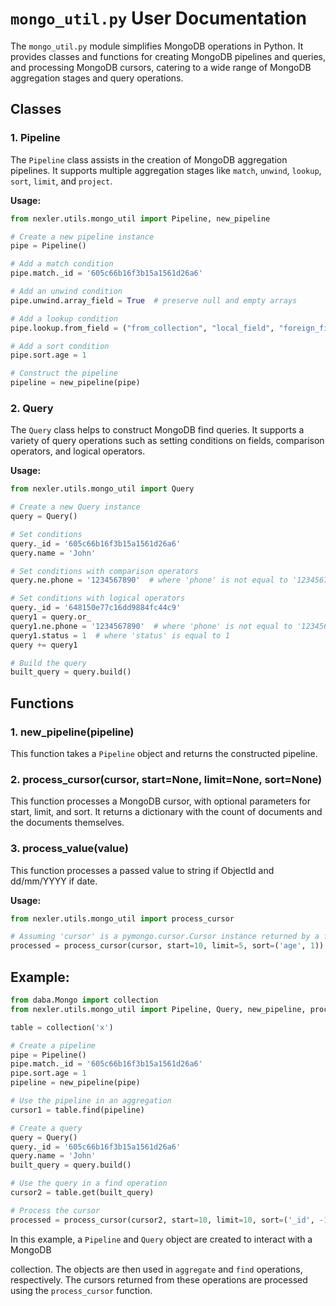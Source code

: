 # `mongo_util.py` User Documentation

The `mongo_util.py` module simplifies MongoDB operations in Python. It provides classes and functions for creating MongoDB pipelines and queries, and processing MongoDB cursors, catering to a wide range of MongoDB aggregation stages and query operations.

## Classes

### 1. Pipeline
The `Pipeline` class assists in the creation of MongoDB aggregation pipelines. It supports multiple aggregation stages like `match`, `unwind`, `lookup`, `sort`, `limit`, and `project`.

**Usage:**

```python
from nexler.utils.mongo_util import Pipeline, new_pipeline

# Create a new pipeline instance
pipe = Pipeline()

# Add a match condition
pipe.match._id = '605c66b16f3b15a1561d26a6'

# Add an unwind condition
pipe.unwind.array_field = True  # preserve null and empty arrays

# Add a lookup condition
pipe.lookup.from_field = ("from_collection", "local_field", "foreign_field", "as_field")

# Add a sort condition
pipe.sort.age = 1

# Construct the pipeline
pipeline = new_pipeline(pipe)
```

### 2. Query
The `Query` class helps to construct MongoDB find queries. It supports a variety of query operations such as setting conditions on fields, comparison operators, and logical operators.

**Usage:**

```python
from nexler.utils.mongo_util import Query

# Create a new Query instance
query = Query()

# Set conditions
query._id = '605c66b16f3b15a1561d26a6'
query.name = 'John'

# Set conditions with comparison operators
query.ne.phone = '1234567890'  # where 'phone' is not equal to '1234567890'

# Set conditions with logical operators
query._id = '648150e77c16dd9884fc44c9'
query1 = query.or_
query1.ne.phone = '1234567890'  # where 'phone' is not equal to '1234567890' or
query1.status = 1  # where 'status' is equal to 1
query += query1

# Build the query
built_query = query.build()
```

## Functions

### 1. new_pipeline(pipeline)
This function takes a `Pipeline` object and returns the constructed pipeline.

### 2. process_cursor(cursor, start=None, limit=None, sort=None)
This function processes a MongoDB cursor, with optional parameters for start, limit, and sort. It returns a dictionary with the count of documents and the documents themselves.

### 3. process_value(value)
This function processes a passed value to string if ObjectId and dd/mm/YYYY if date.

**Usage:**

```python
from nexler.utils.mongo_util import process_cursor

# Assuming 'cursor' is a pymongo.cursor.Cursor instance returned by a find() call
processed = process_cursor(cursor, start=10, limit=5, sort=('age', 1))
```

## Example:

```python
from daba.Mongo import collection
from nexler.utils.mongo_util import Pipeline, Query, new_pipeline, process_cursor

table = collection('x')

# Create a pipeline
pipe = Pipeline()
pipe.match._id = '605c66b16f3b15a1561d26a6'
pipe.sort.age = 1
pipeline = new_pipeline(pipe)

# Use the pipeline in an aggregation
cursor1 = table.find(pipeline)

# Create a query
query = Query()
query._id = '605c66b16f3b15a1561d26a6'
query.name = 'John'
built_query = query.build()

# Use the query in a find operation
cursor2 = table.get(built_query)

# Process the cursor
processed = process_cursor(cursor2, start=10, limit=10, sort=('_id', -1))
```

In this example, a `Pipeline` and `Query` object are created to interact with a MongoDB

 collection. The objects are then used in `aggregate` and `find` operations, respectively. The cursors returned from these operations are processed using the `process_cursor` function.